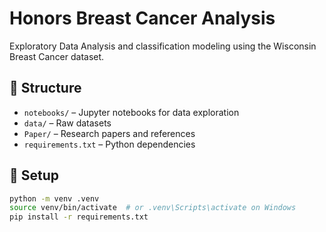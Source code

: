# Honors Breast Cancer Analysis

Exploratory Data Analysis and classification modeling using the Wisconsin Breast Cancer dataset.

## 📁 Structure

- `notebooks/` – Jupyter notebooks for data exploration
- `data/` – Raw datasets
- `Paper/` – Research papers and references
- `requirements.txt` – Python dependencies

## 🚀 Setup

```bash
python -m venv .venv
source venv/bin/activate  # or .venv\Scripts\activate on Windows
pip install -r requirements.txt

